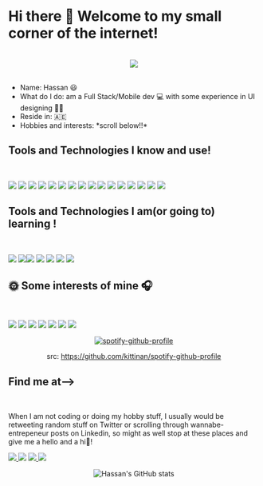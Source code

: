 
<!--
# Hi there 👋 This is Muhammad Hassan Naseer and welcome to my small corner of the internet! 

I am a recent graduate residing
 I am a full-stack and software dev with experience in UI designing that resides in 🇦🇪
-->

<body>
  

  <h1>Hi there 👋 Welcome to my small corner of the internet!</h1>
  <br/>
  
  <div align = "center">
    <img src="https://i.pinimg.com/originals/e8/46/14/e84614ae6f0b610fd3ce787b92963415.gif" >
 </div>
  <br/>
  <p>
    <ul>
      <li>Name: Hassan 😃 </li>
      <li>What do I do: am a Full Stack/Mobile dev 💻 with some experience in UI designing 🧑‍🎨  </li>
      <li>Reside in: 🇦🇪 </li>
      <li>Hobbies and interests: *scroll below!!* </li>
    </ul>
  </p>

  <h2>Tools and Technologies I know and use! </h2>
  <br/>
  <p>
  <img src="https://img.shields.io/static/v1?label=&message=java&color=E50914&style=for-the-badge&logo=java"> <img src="https://img.shields.io/static/v1?label=&message=sql&color=E50914&style=for-the-badge&logo=sql"> <img src="https://img.shields.io/static/v1?label=&message=flutter&color=E50914&style=for-the-badge&logo=flutter"> <img src="https://img.shields.io/static/v1?label=&message=dart&color=E50914&style=for-the-badge&logo=dart"> <img src="https://img.shields.io/static/v1?label=&message=android-dev&color=E50914&style=for-the-badge&logo=android"> <img src="https://img.shields.io/static/v1?label=&message=html&color=E50914&style=for-the-badge&logo=html"> <img src="https://img.shields.io/static/v1?label=&message=css&color=FF5F1F&style=for-the-badge&logo=css"> <img src="https://img.shields.io/static/v1?label=&message=javascript&color=FFC300&style=for-the-badge&logo=js"> <img src="https://img.shields.io/static/v1?label=&message=Unity&color=000000&style=for-the-badge&logo=unity"> <img src="https://img.shields.io/static/v1?label=&message=Cpp&color=6B41B2&style=for-the-badge&logo=cpp"> <img src="https://img.shields.io/static/v1?label=&message=Csharp&color=8661C5&style=for-the-badge&logo=csharp"> <img src="https://img.shields.io/static/v1?label=&message=autodesk=maya&color=229B9E&style=for-the-badge&logo=maya"> <img src="https://img.shields.io/static/v1?label=&message=adobe-creative-suite&color=C20000&style=for-the-badge&logo=adobe"> <img src="https://img.shields.io/static/v1?label=&message=davinci-resolve&color=262626&style=for-the-badge&logo=davinci-resolve"> <img src="https://img.shields.io/static/v1?label=&message=MSOFFice&color=D83B01&style=for-the-badge&logo=msoffice"> <img src="https://img.shields.io/static/v1?label=&message=fl-studio&color=FFA429&style=for-the-badge&logo=flstudio"> 
 
 </p>
  <h2>Tools and Technologies I am(or going to) learning  ! </h2>
  <br/>
  <p>
  <img src="https://img.shields.io/static/v1?label=&message=React-native&color=E50914&style=for-the-badge&logo=reactnative"> <img src="https://img.shields.io/static/v1?label=&message=Reactjs&color=E50914&style=for-the-badge&logo=react"><img src="https://img.shields.io/static/v1?label=&message=ios-dev&color=E50914&style=for-the-badge&logo=apple"> <img src="https://img.shields.io/static/v1?label=&message=swift&color=E50914&style=for-the-badge&logo=swift"> <img src="https://img.shields.io/static/v1?label=&message=bootstrap&color=E50914&style=for-the-badge&logo=bootstrap"> <img src="https://img.shields.io/static/v1?label=&message=vuejs&color=E50914&style=for-the-badge&logo=vuejs"> <img src="https://img.shields.io/static/v1?label=&message=selenium&color=E50914&style=for-the-badge&logo=selenium"> 
 
 </p>
  <h2>🌞 Some interests of mine 🎧 </h2>
  <br/>
  <p>
  <img src="https://img.shields.io/static/v1?label=&message=anime&color=5A2E98&style=for-the-badge"> <img src="https://img.shields.io/static/v1?label=&message=manga&color=1D75DE&style=for-the-badge"> <img src="https://img.shields.io/static/v1?label=&message=kdrama&color=5E69B9&style=for-the-badge"> <img src="https://img.shields.io/static/v1?label=&message=music&color=1ED760&style=for-the-badge"> <img src="https://img.shields.io/static/v1?label=&message=tech&color=3B605&style=for-the-badge"> <img src="https://img.shields.io/static/v1?label=&message=pc/mobile-games&color=1B6D92&style=for-the-badge"> <img src="https://img.shields.io/static/v1?label=&message=tv-shows-and-movies&color=E50914&style=for-the-badge">
  </p>
  <div align="center">
    
 [![spotify-github-profile](https://spotify-github-profile.vercel.app/api/view?uid=21lqpttoshv5hlgkw5kbflrnq&cover_image=true&theme=default)](https://spotify-github-profile.vercel.app/api/view?uid=21lqpttoshv5hlgkw5kbflrnq&redirect=true)
  
    
 <span> src: https://github.com/kittinan/spotify-github-profile </span>
  </div>
  
  <h2>Find me at--> </h2>
  <br/>
  <p>When I am not coding or doing my hobby stuff, I usually would be retweeting random stuff on Twitter or scrolling through wannabe-entrepeneur posts on Linkedin, so might as well stop at these places and give me a hello and a hi👋! 

<a href="https://www.linkedin.com/in/hassan291999/"> <img src="https://img.shields.io/static/v1?label=&message=Linkedin&color=0A66C2&style=for-the-badge&logo=linkedin"> </a> <a href="https://github.com/Loner291999"><img src="https://img.shields.io/static/v1?label=&message=github&color=161B22&style=for-the-badge&logo=github"></a> <a href="https://twitter.com/Hassan291999"> <img src="https://img.shields.io/static/v1?label=&message=twitter&color=1786CB&style=for-the-badge&logo=twitter"> </a> <a href="https://www.twitch.tv/lonermoan" ><img src="https://img.shields.io/static/v1?label=&message=twitch&color=18181B&style=for-the-badge&logo=twitch" > </a>
</p>
<div align="center">
 
 ![Hassan's GitHub stats](https://github-readme-stats.vercel.app/api?username=loner291999&show_icons=true&theme=synthwave)
 
</div>
</body>
<!--
**Loner291999/Loner291999** is a ✨ _special_ ✨ repository because its `README.md` (this file) appears on your GitHub profile.

Here are some ideas to get you started:

- 🔭 I’m currently working on ...
- 🌱 I’m currently learning ...
- 👯 I’m looking to collaborate on ...
- 🤔 I’m looking for help with ...
- 💬 Ask me about ...
- 📫 How to reach me: ...
- 😄 Pronouns: ...
- ⚡ Fun fact: ...
-->
